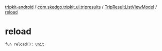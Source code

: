[tripkit-android](../../index.md) / [com.skedgo.tripkit.ui.tripresults](../index.md) / [TripResultListViewModel](index.md) / [reload](./reload.md)

# reload

`fun reload(): `[`Unit`](https://kotlinlang.org/api/latest/jvm/stdlib/kotlin/-unit/index.html)